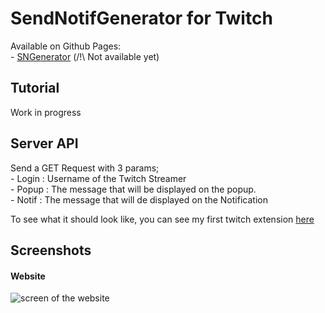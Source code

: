 # SendNotifGenerator for Twitch

Available on Github Pages:  
    - [SNGenerator](https://atomicwelding.github.io/SendNotifGenerator-for-Twitch/front/index.html) (/!\ Not available yet)

## Tutorial
Work in progress

## Server API

Send a GET Request with 3 params;   
    - Login : Username of the Twitch Streamer   
    - Popup : The message that will be displayed on the popup.  
    - Notif : The message that will de displayed on the Notification 

To see what it should look like, you can see my first twitch extension [here](https://github.com/atomicwelding/AlertYourPopcorn)

## Screenshots

#### Website
![screen of the website]('screenshots/website.png')
